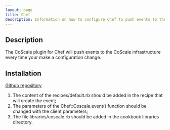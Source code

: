 ```yaml
---
layout: page
title: Chef
description: Information on how to configure Chef to push events to the CoScale platform.
---
```

## Description
The CoScale plugin for Chef will push events to the CoScale infrastructure every time your make a configuration change.

## Installation
<a href="https://github.com/CoScale/coscale-chef-plugin" target="_blank" class="btn btn-large btn-info"><i class="fa fa-3x fa-fw fa-github-square"></i> Github repository</a>

1. The content of the recipes/default.rb should be added in the recipe that will create the event;
2. The parameters of the Chef::Coscale.event() function should be changed with the client parameters;
3. The file libraries/coscale.rb should be added in the cookbook libraries directory.
